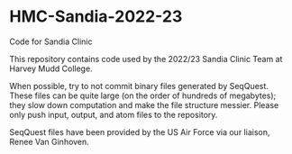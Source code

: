 # HMC-Sandia-2022-23
Code for Sandia Clinic

This repository contains code used by the 2022/23 Sandia Clinic Team at Harvey Mudd College. 

When possible, try to not commit binary files generated by SeqQuest. These files can be quite large (on the order of hundreds of megabytes); they slow down computation and make the file structure messier. Please only push input, output, and atom files to the repository.

SeqQuest files have been provided by the US Air Force via our liaison, Renee Van Ginhoven. 
